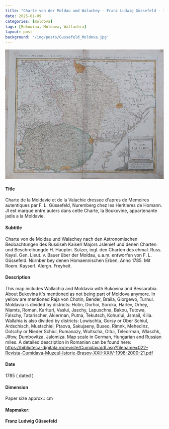 ```yaml
---
title: "Charte von der Moldau und Walachey - Franz Ludwig Güssefeld - 1785"
date: 2025-01-09
categories: [moldova]
tags: [Bukowina, Moldova, Wallachia]
layout: post
background: '/img/posts/Gussefeld_Moldova.jpg'
---
```

![Map](/img/posts/Gussefeld_Moldova.jpg "Map")
#### Title ####
Charte de la Moldavie et de la Valachie dressee d'apres de Memoires autentiques par F. L. Güssefeld, Nuremberg chez les Heritieres de Homann. Jl est marque entre auters dans cette Charte, la Boukovine, appartenante jadis a la Moldavie.

#### Subtitle ####
Charte von de Moldau und Walachey nach den Astronomischen Beobachtungen des Russiseh Kaiserl Majors Jslenief und denen Charten und Beschreibungde H. Hauptm. Sulzer, ingl. den Charten des ehmal. Russ. Kaysl. Gen. Lieut. v. Bauer über der Moldau, u.a.m. entworfen von F. L. Güssefeld. Nürnber bey denen Homaennischen Erben, Anno 1785. Mit Roem. Kayserl. Alergn. Freyheit.

#### Description ####
This map includes Wallachia and Moldavia with Bukovina and Bessarabia. About Bukovina it's mentioned as not being part of Moldova anymore. In yellow are mentioned Raja von Chotin, Bender, Braila, Giorgewo, Turnul. 
Moldavia is divided by districts: Hotin, Dorhoi, Soroka, Harlev, Orhey, Niamts, Roman, Karlturi, Vaslui, Jaschy, Lapuschna, Bakou, Tutowa, Falschy, Tatarischer, Akierman, Putna, Tekutsch, Kohurlui, Jsmail, Kilia.
Wallahia is also divided by districts: Lowischta, Gorsy or Ober Schiul, Ardschisch, Mustschiel, Ptaova, Sakujaeny, Buseo, Rimnk, Mehedinz, Dolschy or Nieder Schiul, Rumanazy, Wultscha, Oltui, Teleorman, Wlaschk, Jlfow, Dumbovitza, Jalomiza.
Map scale in German, Hungarian and Russian miles.
A detailed description in Romanian can be found here: https://biblioteca-digitala.ro/reviste/Cumidava/dl.asp?filename=022-Revista-Cumidava-Muzeul-Istorie-Brasov-XXII-XXIV-1998-2000-21.pdf

#### Date ####
1785 ( dated )

#### Dimension ####
Paper size approx.: cm

#### Mapmaker: ####
**Franz Ludwig Güssefeld**